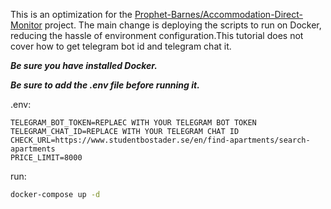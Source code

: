 This is an optimization for the [Prophet-Barnes/Accommodation-Direct-Monitor](https://github.com/Prophet-Barnes/Accommodation-Direct-Monitor) project. The main change is deploying the scripts to run on Docker, reducing the hassle of environment configuration.This tutorial does not cover how to get telegram bot id and telegram chat it.

***Be sure you have installed Docker.***

***Be sure to add the .env file before running it.***

.env:
```dotenv
TELEGRAM_BOT_TOKEN=REPLAEC WITH YOUR TELEGRAM BOT TOKEN
TELEGRAM_CHAT_ID=REPLACE WITH YOUR TELEGRAM CHAT ID
CHECK_URL=https://www.studentbostader.se/en/find-apartments/search-apartments
PRICE_LIMIT=8000
```
run:
```bash
docker-compose up -d

```
